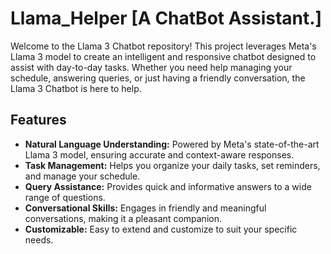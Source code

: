 # Llama_Helper [A ChatBot Assistant.]

Welcome to the Llama 3 Chatbot repository! This project leverages Meta's Llama 3 model to create an intelligent and responsive chatbot designed to assist with day-to-day tasks. Whether you need help managing your schedule, answering queries, or just having a friendly conversation, the Llama 3 Chatbot is here to help.

## Features

- **Natural Language Understanding:** Powered by Meta's state-of-the-art Llama 3 model, ensuring accurate and context-aware responses.
- **Task Management:** Helps you organize your daily tasks, set reminders, and manage your schedule.
- **Query Assistance:** Provides quick and informative answers to a wide range of questions.
- **Conversational Skills:** Engages in friendly and meaningful conversations, making it a pleasant companion.
- **Customizable:** Easy to extend and customize to suit your specific needs.
